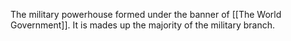 The military powerhouse formed under the banner of [[The World Government]]. It is mades up the majority of the military branch. 